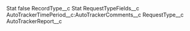 <?xml version="1.0" encoding="UTF-8"?>
<CustomMetadata xmlns="http://soap.sforce.com/2006/04/metadata" xmlns:xsi="http://www.w3.org/2001/XMLSchema-instance" xmlns:xsd="http://www.w3.org/2001/XMLSchema">
    <label>Stat</label>
    <protected>false</protected>
    <values>
        <field>RecordType__c</field>
        <value xsi:type="xsd:string">Stat</value>
    </values>
    <values>
        <field>RequestTypeFields__c</field>
        <value xsi:type="xsd:string">AutoTrackerTimePeriod__c:AutoTrackerComments__c</value>
    </values>
    <values>
        <field>RequestType__c</field>
        <value xsi:type="xsd:string">AutoTrackerReport__c</value>
    </values>
</CustomMetadata>
